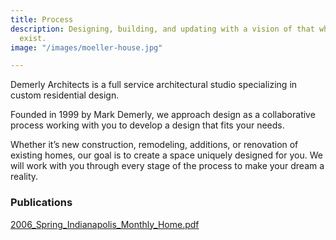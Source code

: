 ```yaml
---
title: Process
description: Designing, building, and updating with a vision of that which does not
  exist.
image: "/images/moeller-house.jpg"

---
```

Demerly Architects is a full service architectural studio specializing in custom residential design.

Founded in 1999 by Mark Demerly, we approach design as a collaborative process working with you to develop a design that fits your needs.

Whether it’s new construction, remodeling, additions, or renovation of existing homes, our goal is to create a space uniquely designed for you. We will work with you through every stage of the process to make your dream a reality.

### Publications

[2006_Spring_Indianapolis_Monthly_Home.pdf](https://app.forestry.io/sites/3i9wk33jehu4nq/body-media//images/2006_Spring_Indianapolis_Monthly_Home.pdf "Check out the 2006 Spring edition of Indianapolis Monthly Home!")